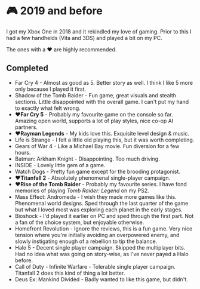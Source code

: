 # 🎮 2019 and before

I got my Xbox One in 2018 and it rekindled my love of gaming. Prior
to this I had a few handhelds (Vita and 3DS) and played a bit on my
PC.

The ones with a ♥ are highly recommended.

## Completed

  - Far Cry 4 - Almost as good as 5. Better story as well. I think I like 5 more
    only because I played it first.
  - Shadow of the Tomb Raider - Fun game, great visuals and stealth sections.
    Little disappointed with the overall game. I can't put my hand to exactly
    what felt wrong.
  - ♥**Far Cry 5** - Probably my favourite game on the console so far. Amazing
    open world, supports a lot of play styles, nice co-op AI partners.
  - ♥**Rayman Legends** - My kids love this. Exquisite level design & music.
  - Life is Strange - I felt a little old playing this, but it was worth completing.
  - Gears of War 4 - Like a Michael Bay movie. Fun diversion for a few hours.
  - Batman: Arkham Knight - Disappointing. Too much driving.
  - INSIDE - Lovely little gem of a game.
  - Watch Dogs - Pretty fun game except for the brooding protagonist.
  - ♥**Titanfall 2** - Absolutely phenomenal single-player campaign.
  - ♥**Rise of the Tomb Raider** - Probably my favourite series. I have fond
    memories of playing *Tomb Raider: Legend* on my PS2.
  - Mass Effect: Andromeda - I wish they made more games like this. Phenomenal
    world designs. Sped through the last quarter of the game but what I loved
    most was exploring each planet in the early stages.
  - Bioshock - I'd played it earlier on PC and sped through the first part. Not
    a fan of the choice system, but enjoyable otherwise.
  - Homefront Revolution - Ignore the reviews, this is a fun game. Very nice
    tension where you're initially avoiding an overpowered enemy, and slowly
    instigating enough of a rebellion to tip the balance.
  - Halo 5 - Decent single player campaign. Skipped the multiplayer bits. Had no
    idea what was going on story-wise, as I've never payed a Halo before.
  - Call of Duty - Infinite Warfare - Tolerable single player campaign.
    Titanfall 2 does this kind of thing a lot better.
  - Deus Ex: Mankind Divided - Badly wanted to like this game, but didn't.


